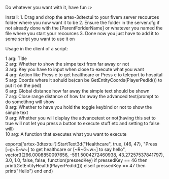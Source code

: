 Do whatever you want with it, have fun :>

Install:
    1. Drag and drop the artex-3dtextui to your fivem server recources folder where you now want it to be
    2. Ensure the folder in the server.cfg if not already done with the [ParentForlderName] or whatever you named the file where you start your recources
    3. Done now you just have to add it to some script you want to use it on

Usage in the client of a script:

1 arg: Title  
2 arg: Whether to show the simpe text from far away or not  
3 arg: Key you have to input when close to execute what you want  
4 arg: Action like Press e to get healthcare or Press e to teleport to hospital  
5 arg: Coords where it sohuld be(can be GetEntityCoords(PlayerPedId()) to put it on the ped)  
6 arg: Global distance how far away the simple text should be shown  
7 arg: Close range distance of how far away the advanced text/prompt to do sometihng will show  
8 arg: Whether to have you hold the toggle keybind or not to show the simple text  
9 arg: Whether you will display the advancetext or not(having this set to true will not let you press a button to execute stuff etc and setting to false will)  
10 arg: A function that executes what you want to execute  

exports['artex-3dtextui']:StartText3d("Healthcare", true, {46, 47}, "Press [~g~E~w~] to get healthcare or [~R~G~w~] to say hello", vector3(296.0008850097656, -591.5004272460938, 43.27257537841797), 3.0, 1.0, false, false, function(pressedKey)
    if pressedKey == 46 then
        print(GetEntityHealth(PlayerPedId()))
    elseif pressedKey == 47 then
        print("Hello")
    end
end)
